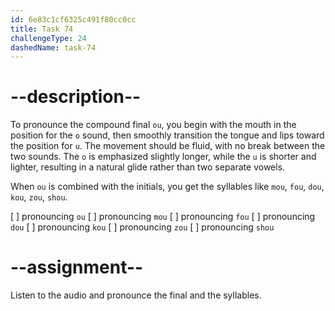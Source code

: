 ```yaml
---
id: 6e83c1cf6325c491f80cc0cc
title: Task 74
challengeType: 24
dashedName: task-74
---
```


<!--SPEAKING-->

<!-- (Audio) A: ou, mou, fou, dou, kou, zou, shou -->

# --description--

To pronounce the compound final `ou`, you begin with the mouth in the position for the `o` sound, then smoothly transition the tongue and lips toward the position for `u`. The movement should be fluid, with no break between the two sounds. The `o` is emphasized slightly longer, while the `u` is shorter and lighter, resulting in a natural glide rather than two separate vowels.

When `ou` is combined with the initials, you get the syllables like `mou`, `fou`, `dou`, `kou`, `zou`, `shou`.

[ ] pronouncing `ou`
[ ] pronouncing `mou`
[ ] pronouncing `fou`
[ ] pronouncing `dou`
[ ] pronouncing `kou`
[ ] pronouncing `zou`
[ ] pronouncing `shou`

# --assignment--

Listen to the audio and pronounce the final and the syllables.
